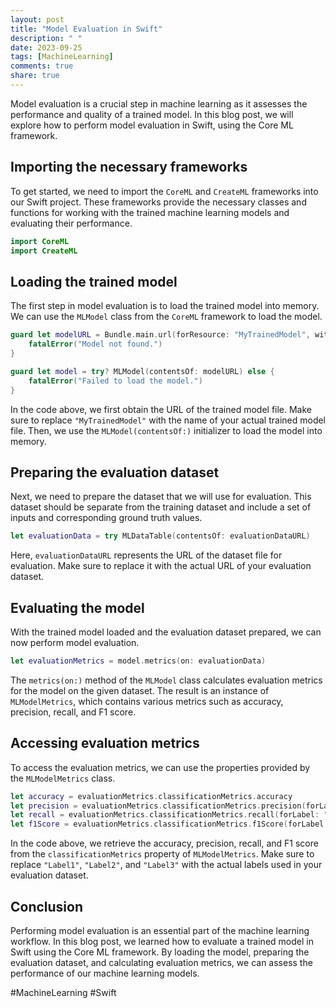 ```yaml
---
layout: post
title: "Model Evaluation in Swift"
description: " "
date: 2023-09-25
tags: [MachineLearning]
comments: true
share: true
---
```


Model evaluation is a crucial step in machine learning as it assesses the performance and quality of a trained model. In this blog post, we will explore how to perform model evaluation in Swift, using the Core ML framework.

## Importing the necessary frameworks

To get started, we need to import the `CoreML` and `CreateML` frameworks into our Swift project. These frameworks provide the necessary classes and functions for working with the trained machine learning models and evaluating their performance.

```swift
import CoreML
import CreateML
```

## Loading the trained model

The first step in model evaluation is to load the trained model into memory. We can use the `MLModel` class from the `CoreML` framework to load the model.

```swift
guard let modelURL = Bundle.main.url(forResource: "MyTrainedModel", withExtension: "mlmodel") else {
    fatalError("Model not found.")
}

guard let model = try? MLModel(contentsOf: modelURL) else {
    fatalError("Failed to load the model.")
}
```

In the code above, we first obtain the URL of the trained model file. Make sure to replace `"MyTrainedModel"` with the name of your actual trained model file. Then, we use the `MLModel(contentsOf:)` initializer to load the model into memory.

## Preparing the evaluation dataset

Next, we need to prepare the dataset that we will use for evaluation. This dataset should be separate from the training dataset and include a set of inputs and corresponding ground truth values.

```swift
let evaluationData = try MLDataTable(contentsOf: evaluationDataURL)
```

Here, `evaluationDataURL` represents the URL of the dataset file for evaluation. Make sure to replace it with the actual URL of your evaluation dataset.

## Evaluating the model

With the trained model loaded and the evaluation dataset prepared, we can now perform model evaluation.

```swift
let evaluationMetrics = model.metrics(on: evaluationData)
```

The `metrics(on:)` method of the `MLModel` class calculates evaluation metrics for the model on the given dataset. The result is an instance of `MLModelMetrics`, which contains various metrics such as accuracy, precision, recall, and F1 score.

## Accessing evaluation metrics

To access the evaluation metrics, we can use the properties provided by the `MLModelMetrics` class.

```swift
let accuracy = evaluationMetrics.classificationMetrics.accuracy
let precision = evaluationMetrics.classificationMetrics.precision(forLabel: "Label1")
let recall = evaluationMetrics.classificationMetrics.recall(forLabel: "Label2")
let f1Score = evaluationMetrics.classificationMetrics.f1Score(forLabel: "Label3")
```

In the code above, we retrieve the accuracy, precision, recall, and F1 score from the `classificationMetrics` property of `MLModelMetrics`. Make sure to replace `"Label1"`, `"Label2"`, and `"Label3"` with the actual labels used in your evaluation dataset.

## Conclusion

Performing model evaluation is an essential part of the machine learning workflow. In this blog post, we learned how to evaluate a trained model in Swift using the Core ML framework. By loading the model, preparing the evaluation dataset, and calculating evaluation metrics, we can assess the performance of our machine learning models.

#MachineLearning #Swift